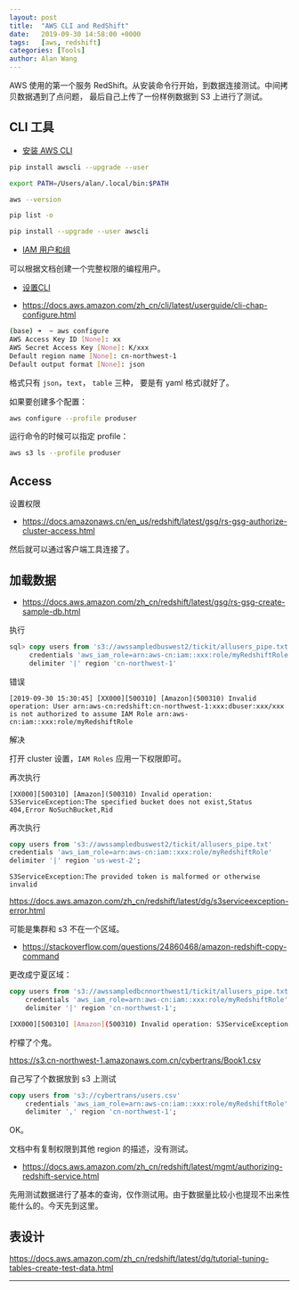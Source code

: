 ```yaml
---
layout: post
title:  "AWS CLI and RedShift"
date:   2019-09-30 14:58:00 +0000
tags:   [aws, redshift]
categories: [Tools]
author: Alan Wang
---
```


AWS 使用的第一个服务 RedShift。从安装命令行开始，到数据连接测试。中间拷贝数据遇到了点问题， 最后自己上传了一份样例数据到 S3 上进行了测试。

## CLI 工具

- [安装 AWS CLI](https://docs.aws.amazon.com/zh_cn/cli/latest/userguide/cli-chap-install.html)

```sh
pip install awscli --upgrade --user

export PATH=/Users/alan/.local/bin:$PATH

aws --version

pip list -o

pip install --upgrade --user awscli
```

- [IAM 用户和组](https://docs.aws.amazon.com/zh_cn/IAM/latest/UserGuide/getting-started_create-admin-group.html)

可以根据文档创建一个完整权限的编程用户。

- [设置CLI](https://docs.aws.amazon.com/zh_cn/redshift/latest/mgmt/setting-up-rs-cli.html)

- https://docs.aws.amazon.com/zh_cn/cli/latest/userguide/cli-chap-configure.html
```sh
(base) ➜  ~ aws configure
AWS Access Key ID [None]: xx
AWS Secret Access Key [None]: K/xxx
Default region name [None]: cn-northwest-1
Default output format [None]: json
```

格式只有 `json`，`text`， `table` 三种， 要是有 yaml 格式i就好了。

如果要创建多个配置：
```sh
aws configure --profile produser
```

运行命令的时候可以指定 profile：
```sh
aws s3 ls --profile produser
```

## Access

设置权限

- https://docs.amazonaws.cn/en_us/redshift/latest/gsg/rs-gsg-authorize-cluster-access.html

然后就可以通过客户端工具连接了。

## 加载数据

- https://docs.aws.amazon.com/zh_cn/redshift/latest/gsg/rs-gsg-create-sample-db.html

执行

```sql
sql> copy users from 's3://awssampledbuswest2/tickit/allusers_pipe.txt'
     credentials 'aws_iam_role=arn:aws-cn:iam::xxx:role/myRedshiftRole'
     delimiter '|' region 'cn-northwest-1'
```

错误

```
[2019-09-30 15:30:45] [XX000][500310] [Amazon](500310) Invalid operation: User arn:aws-cn:redshift:cn-northwest-1:xxx:dbuser:xxx/xxx is not authorized to assume IAM Role arn:aws-cn:iam::xxx:role/myRedshiftRole
```

解决

打开 cluster 设置，`IAM Roles` 应用一下权限即可。

再次执行

```
[XX000][500310] [Amazon](500310) Invalid operation: S3ServiceException:The specified bucket does not exist,Status 404,Error NoSuchBucket,Rid
```

再次执行
```sql
copy users from 's3://awssampledbuswest2/tickit/allusers_pipe.txt'
credentials 'aws_iam_role=arn:aws-cn:iam::xxx:role/myRedshiftRole'
delimiter '|' region 'us-west-2';
```
```
S3ServiceException:The provided token is malformed or otherwise invalid
```

https://docs.aws.amazon.com/zh_cn/redshift/latest/dg/s3serviceexception-error.html

可能是集群和 s3 不在一个区域。

- https://stackoverflow.com/questions/24860468/amazon-redshift-copy-command

更改成宁夏区域：

```sql
copy users from 's3://awssampledbcnnorthwest1/tickit/allusers_pipe.txt'
    credentials 'aws_iam_role=arn:aws-cn:iam::xxx:role/myRedshiftRole'
    delimiter '|' region 'cn-northwest-1';
```

```sh
[XX000][500310] [Amazon](500310) Invalid operation: S3ServiceException:Access Denied,Status 403,Error AccessDenied
```

柠檬了个鬼。

https://s3.cn-northwest-1.amazonaws.com.cn/cybertrans/Book1.csv

自己写了个数据放到 s3 上测试

```sql
copy users from 's3://cybertrans/users.csv'
    credentials 'aws_iam_role=arn:aws-cn:iam::xxx:role/myRedshiftRole'
    delimiter ',' region 'cn-northwest-1';
```

OK。

文档中有复制权限到其他 region 的描述，没有测试。

- https://docs.aws.amazon.com/zh_cn/redshift/latest/mgmt/authorizing-redshift-service.html

先用测试数据进行了基本的查询，仅作测试用。由于数据量比较小也提现不出来性能什么的。今天先到这里。

## 表设计

https://docs.aws.amazon.com/zh_cn/redshift/latest/dg/tutorial-tuning-tables-create-test-data.html

---



